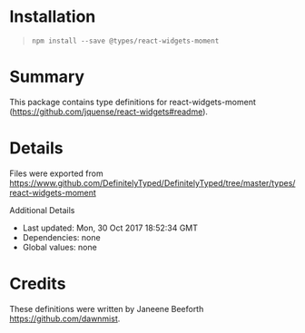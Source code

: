 # Installation
> `npm install --save @types/react-widgets-moment`

# Summary
This package contains type definitions for react-widgets-moment (https://github.com/jquense/react-widgets#readme).

# Details
Files were exported from https://www.github.com/DefinitelyTyped/DefinitelyTyped/tree/master/types/react-widgets-moment

Additional Details
 * Last updated: Mon, 30 Oct 2017 18:52:34 GMT
 * Dependencies: none
 * Global values: none

# Credits
These definitions were written by Janeene Beeforth <https://github.com/dawnmist>.
